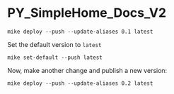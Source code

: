 # PY_SimpleHome_Docs_V2

```
mike deploy --push --update-aliases 0.1 latest
```

Set the default version to `latest`

```
mike set-default --push latest
```

Now, make another change and publish a new version:

```
mike deploy --push --update-aliases 0.2 latest
```
